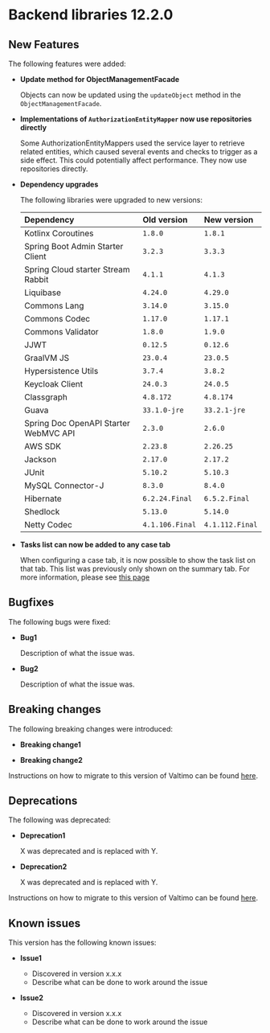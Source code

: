 # Backend libraries 12.2.0

## New Features

The following features were added:

* **Update method for ObjectManagementFacade**

  Objects can now be updated using the `updateObject` method in the `ObjectManagementFacade`.

* **Implementations of `AuthorizationEntityMapper` now use repositories directly**

  Some AuthorizationEntityMappers used the service layer to retrieve related entities,
  which caused several events and checks to trigger as a side effect.
  This could potentially affect performance. They now use repositories directly.

* **Dependency upgrades**

  The following libraries were upgraded to new versions:

  | Dependency                            | Old version     | New version     |
  |:--------------------------------------|:----------------|:----------------|
  | Kotlinx Coroutines                    | `1.8.0`         | `1.8.1`         |
  | Spring Boot Admin Starter Client      | `3.2.3`         | `3.3.3`         |
  | Spring Cloud starter Stream Rabbit    | `4.1.1`         | `4.1.3`         |
  | Liquibase                             | `4.24.0`        | `4.29.0`        |
  | Commons Lang                          | `3.14.0`        | `3.15.0`        |
  | Commons Codec                         | `1.17.0`        | `1.17.1`        |
  | Commons Validator                     | `1.8.0`         | `1.9.0`         |
  | JJWT                                  | `0.12.5`        | `0.12.6`        |
  | GraalVM JS                            | `23.0.4`        | `23.0.5`        |
  | Hypersistence Utils                   | `3.7.4`         | `3.8.2`         |
  | Keycloak Client                       | `24.0.3`        | `24.0.5`        |
  | Classgraph                            | `4.8.172`       | `4.8.174`       |
  | Guava                                 | `33.1.0-jre`    | `33.2.1-jre`    |
  | Spring Doc OpenAPI Starter WebMVC API | `2.3.0`         | `2.6.0`         |
  | AWS SDK                               | `2.23.8`        | `2.26.25`       |
  | Jackson                               | `2.17.0`        | `2.17.2`        |
  | JUnit                                 | `5.10.2`        | `5.10.3`        |
  | MySQL Connector-J                     | `8.3.0`         | `8.4.0`         |
  | Hibernate                             | `6.2.24.Final`  | `6.5.2.Final`   |
  | Shedlock                              | `5.13.0`        | `5.14.0`        |
  | Netty Codec                           | `4.1.106.Final` | `4.1.112.Final` |

* **Tasks list can now be added to any case tab**

  When configuring a case tab, it is now possible to show the task list on that tab. This list was previously only shown on the summary tab.
  For more information, please see [this page](/using-valtimo/case/case-tabs.md#example)

## Bugfixes

The following bugs were fixed:

* **Bug1**

  Description of what the issue was.

* **Bug2**

  Description of what the issue was.

## Breaking changes

The following breaking changes were introduced:

* **Breaking change1**

* **Breaking change2**

Instructions on how to migrate to this version of Valtimo can be found [here](migration.md).

## Deprecations

The following was deprecated:

* **Deprecation1**

  X was deprecated and is replaced with Y.

* **Deprecation2**

  X was deprecated and is replaced with Y.

Instructions on how to migrate to this version of Valtimo can be found [here](migration.md).

## Known issues

This version has the following known issues:

* **Issue1**
  * Discovered in version x.x.x
  * Describe what can be done to work around the issue

* **Issue2**
  * Discovered in version x.x.x
  * Describe what can be done to work around the issue
